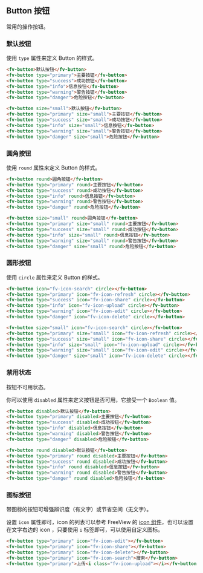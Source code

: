 ## Button 按钮

常用的操作按钮。

### 默认按钮

使用 `type` 属性来定义 Button 的样式。

<demo-box>

<template slot="demo">
	<div class="row">
		<fv-button>默认按钮</fv-button>
		<fv-button type="primary">主要按钮</fv-button>
		<fv-button type="success">成功按钮</fv-button>
		<fv-button type="info">信息按钮</fv-button>
		<fv-button type="warning">警告按钮</fv-button>
		<fv-button type="danger">危险按钮</fv-button>
	</div>
	<div class="row">
		<fv-button size="small">默认按钮</fv-button>
		<fv-button type="primary" size="small">主要按钮</fv-button>
		<fv-button type="success" size="small">成功按钮</fv-button>
		<fv-button type="info" size="small">信息按钮</fv-button>
		<fv-button type="warning" size="small">警告按钮</fv-button>
		<fv-button type="danger" size="small">危险按钮</fv-button>
	</div>
</template>

```html
<fv-button>默认按钮</fv-button>
<fv-button type="primary">主要按钮</fv-button>
<fv-button type="success">成功按钮</fv-button>
<fv-button type="info">信息按钮</fv-button>
<fv-button type="warning">警告按钮</fv-button>
<fv-button type="danger">危险按钮</fv-button>

<fv-button size="small">默认按钮</fv-button>
<fv-button type="primary" size="small">主要按钮</fv-button>
<fv-button type="success" size="small">成功按钮</fv-button>
<fv-button type="info" size="small">信息按钮</fv-button>
<fv-button type="warning" size="small">警告按钮</fv-button>
<fv-button type="danger" size="small">危险按钮</fv-button>
```

</demo-box>

### 圆角按钮

使用 `round` 属性来定义 Button 的样式。

<demo-box>

<template slot="demo">
	<div class="row">
		<fv-button round>圆角按钮</fv-button>
		<fv-button type="primary" round>主要按钮</fv-button>
		<fv-button type="success" round>成功按钮</fv-button>
		<fv-button type="info" round>信息按钮</fv-button>
		<fv-button type="warning" round>警告按钮</fv-button>
		<fv-button type="danger" round>危险按钮</fv-button>
	</div>
	<div class="row">
		<fv-button size="small" round>圆角按钮</fv-button>
		<fv-button type="primary" size="small" round>主要按钮</fv-button>
		<fv-button type="success" size="small" round>成功按钮</fv-button>
		<fv-button type="info" size="small" round>信息按钮</fv-button>
		<fv-button type="warning" size="small" round>警告按钮</fv-button>
		<fv-button type="danger" size="small" round>危险按钮</fv-button>
	</div>
</template>

```html
<fv-button round>圆角按钮</fv-button>
<fv-button type="primary" round>主要按钮</fv-button>
<fv-button type="success" round>成功按钮</fv-button>
<fv-button type="info" round>信息按钮</fv-button>
<fv-button type="warning" round>警告按钮</fv-button>
<fv-button type="danger" round>危险按钮</fv-button>

<fv-button size="small" round>圆角按钮</fv-button>
<fv-button type="primary" size="small" round>主要按钮</fv-button>
<fv-button type="success" size="small" round>成功按钮</fv-button>
<fv-button type="info" size="small" round>信息按钮</fv-button>
<fv-button type="warning" size="small" round>警告按钮</fv-button>
<fv-button type="danger" size="small" round>危险按钮</fv-button>
```

</demo-box>

### 圆形按钮

使用 `circle` 属性来定义 Button 的样式。

<demo-box>

<template slot="demo">
	<div class="row">
		<fv-button icon="fv-icon-search" circle></fv-button>
		<fv-button type="primary" icon="fv-icon-refresh" circle></fv-button>
		<fv-button type="success" icon="fv-icon-share" circle></fv-button>
		<fv-button type="info" icon="fv-icon-upload" circle></fv-button>
		<fv-button type="warning" icon="fv-icon-edit" circle></fv-button>
		<fv-button type="danger" icon="fv-icon-delete" circle></fv-button>
	</div>
	<div class="row">
		<fv-button size="small" icon="fv-icon-search" circle></fv-button>
		<fv-button type="primary" size="small" icon="fv-icon-refresh" circle></fv-button>
		<fv-button type="success" size="small" icon="fv-icon-share" circle></fv-button>
		<fv-button type="info" size="small" icon="fv-icon-upload" circle></fv-button>
		<fv-button type="warning" size="small" icon="fv-icon-edit" circle></fv-button>
		<fv-button type="danger" size="small" icon="fv-icon-delete" circle></fv-button>
	</div>
</div>

</template>

```html
<fv-button icon="fv-icon-search" circle></fv-button>
<fv-button type="primary" icon="fv-icon-refresh" circle></fv-button>
<fv-button type="success" icon="fv-icon-share" circle></fv-button>
<fv-button type="info" icon="fv-icon-upload" circle></fv-button>
<fv-button type="warning" icon="fv-icon-edit" circle></fv-button>
<fv-button type="danger" icon="fv-icon-delete" circle></fv-button>

<fv-button size="small" icon="fv-icon-search" circle></fv-button>
<fv-button type="primary" size="small" icon="fv-icon-refresh" circle></fv-button>
<fv-button type="success" size="small" icon="fv-icon-share" circle></fv-button>
<fv-button type="info" size="small" icon="fv-icon-upload" circle></fv-button>
<fv-button type="warning" size="small" icon="fv-icon-edit" circle></fv-button>
<fv-button type="danger" size="small" icon="fv-icon-delete" circle></fv-button>
```

</demo-box>

### 禁用状态

按钮不可用状态。

<demo-box>

<template slot="demo">
	<div class="row">
		<fv-button disabled>默认按钮</fv-button>
		<fv-button type="primary" disabled>主要按钮</fv-button>
		<fv-button type="success" disabled>成功按钮</fv-button>
		<fv-button type="info" disabled>信息按钮</fv-button>
		<fv-button type="warning" disabled>警告按钮</fv-button>
		<fv-button type="danger" disabled>危险按钮</fv-button>
	</div>
	<div class="row">
		<fv-button round disabled>默认按钮</fv-button>
		<fv-button type="primary" round disabled>主要按钮</fv-button>
		<fv-button type="success" round disabled>成功按钮</fv-button>
		<fv-button type="info" round disabled>信息按钮</fv-button>
		<fv-button type="warning" round disabled>警告按钮</fv-button>
		<fv-button type="danger" round disabled>危险按钮</fv-button>
	</div>
</div>

</template>

你可以使用 `disabled` 属性来定义按钮是否可用，它接受一个 `Boolean` 值。

```html
<fv-button disabled>默认按钮</fv-button>
<fv-button type="primary" disabled>主要按钮</fv-button>
<fv-button type="success" disabled>成功按钮</fv-button>
<fv-button type="info" disabled>信息按钮</fv-button>
<fv-button type="warning" disabled>警告按钮</fv-button>
<fv-button type="danger" disabled>危险按钮</fv-button>

<fv-button round disabled>默认按钮</fv-button>
<fv-button type="primary" round disabled>主要按钮</fv-button>
<fv-button type="success" round disabled>成功按钮</fv-button>
<fv-button type="info" round disabled>信息按钮</fv-button>
<fv-button type="warning" round disabled>警告按钮</fv-button>
<fv-button type="danger" round disabled>危险按钮</fv-button>
```

</demo-box>

### 图标按钮

带图标的按钮可增强辨识度（有文字）或节省空间（无文字）。

<demo-box>

<template slot="demo">
	<fv-button type="primary" icon="fv-icon-edit"></fv-button>
	<fv-button type="primary" icon="fv-icon-share"></fv-button>
	<fv-button type="primary" icon="fv-icon-delete"></fv-button>
	<fv-button type="primary" icon="fv-icon-search">搜索</fv-button>
	<fv-button type="primary">上传<i class="fv-icon-upload"></i></fv-button>
</template>

设置 `icon` 属性即可，icon 的列表可以参考 FreeView 的 [icon 组件](/#/component/icon)，也可以设置在文字右边的 icon ，只要使用 `i` 标签即可，可以使用自定义图标。

```html
<fv-button type="primary" icon="fv-icon-edit"></fv-button>
<fv-button type="primary" icon="fv-icon-share"></fv-button>
<fv-button type="primary" icon="fv-icon-delete"></fv-button>
<fv-button type="primary" icon="fv-icon-search">搜索</fv-button>
<fv-button type="primary">上传<i class="fv-icon-upload"></i></fv-button>
```

</demo-box>